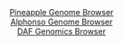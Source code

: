 <div id="Pineapple_Genome_Browser" align="center">
  <a href="https://igv.org/app/?sessionURL=blob:zZJhb6IwHIe_SxOXuwShgIKQLBd1022a3U3HnC4LqVCwWWlZWwE1fvfrLXe5N7tkvrjLJbwo_xT6.z19DqDCQhLOQAgc0.6atg0MIDe8nqOipPgWFViCMENUYgMInGGBWYJBeAAZkgpFs6n.cqNUKUPLIqpsF4jl3JSuiQq05wzV0kx4YQ05pWjNBVJcSGsgUMUtklftGq9RWZr6bNfsWilSyEK03HAmuVVilse1_l_8axTnmPECx8WWKvIWINZ5dMbUzNCX_mLeTxIs5QTvrtPz_uS6_.BeRquxN1xFX68Wkbc4m5OcIbUV.PzbOBJVdltLbwCb6fXjIB9N9y.zKz.ALffi7LIpicDy3PbtXgd2nF5XgyEsxc3_1Fk_5MTevehlWe3nzeay2InxNBg_3EdBQcnkXr7b2wNHA1CebLUHINkIP7Sh4ULP6Dpe.8fS7hkQBpqO4ASET88GUAIlL3r70wGoXaltARK_bt_EMQAXKRYgbAcQ.nYQON2O34FBYB.NA9gK.vfQjqJZ4EOn7zhenBGqtMppLFkpTcSYWSWZme9PZNnMWs7IXUjUW_qLVdlyBvP0bjQdbR6bSbaM_sDTAPr4tyvUZT.S6p.Y95EgplqfqluuZnSZ3gzH7t3FWtPqzy.am5Uio9myzt8F5Ou6p8HJuCiQ0vv1RL_.dK5CgiCm9KAikqwJJWq30Bx5DULbcbW6IOGUaxeByNefoAENuws__1bUPT4fvwM-">Pineapple Genome Browser</a>
</div>
<div id="Alphonso_Genome_Browser" align="center">
  <a href="https://igv.org/app/?sessionURL=blob:zZJda9swFIb_i6BlA8e2_BkbynDTdi39CE3qOm0pRrZlR54tuZLi1A3579PCxm46aC42BrqQDkc67_vq2YAec0EYBSGwdOjqEAINiCVbz1HbNfgGtViAsESNwBrguMQc0xyDcANKJCSKZ1fq5lLKToSGQWQ3ahGtmC5sHbXojVG0FnrOWmPCmgZljCPJuDCOOeqZQap.tMYZ6jpdzbZ11yiQRAZquiWjghkdplW6Vu.lv0pphSlrcdquGkl2AlKlR2ks9BJ9iZJ5lOdYiEs8XBRH0eVFdG.fxo9fvcljPD1PYi85nJOKIrni.GgshmHg19OHauqd._WVu3Jrcruopov4wD45PH3tCMfiCPpw7JiO7TkqGEIL_Po_eVaL7Om7u_SLjAboHHFyBh_vTg6ss_pmKds7Ck_fde6CrQYalq8UCSBfcj.EpmabnuZa3ujHFo410wxUPpwRED49a0BylH9T7U8bIIdO8QIEflnt0NEA4wXmIBwFpunDILBcx3fMIIBbbQNWvPl74Z7Fs8A3rciyvLQkjVQwF6mgndARpXqfl3r1tmeagxvZbX0dLDleTP3.wDqu3MyZNvZD9bL.Q5oaUMN3X6isfkTTPyHvI0J0me2Lm4jv5_Wk9N2A3iQJvJ3VrXVSOpNaiHfj8ZTZ_aIpGW.RVP2qoo4_eesV3ohKVeiJIBlpiBwSlSJbgxBatsIW5KxhikPAq.yTqZkadM3Pv_G0t8_b7w--">Alphonso Genome Browser</a>
</div>


<div id="DAF_Genomics_Browser" align="center">
  <a href="https://igv.org/app/?sessionURL=blob:tZFra9swFIb_iyD9ZDuWbMe1IYwsTdOsyQZNnGwtJZzax5fNtlxJbtKE_PcJr2OwUcagA0lInMv76jxH8oRCFrwmIWEW9SxKiUFkzndLqJoSP0KFkoQplBINIjBFgXWMJDySFKSC6GauK3OlGhn2.wmkZoY1r4pYWtKxoDElb1WOOtVkFlRw4DXspBXzSicr6EPZ5LyWvA9xjFKadr_BOtvuQB8_Y9uuJW6rtlRFp7rVJrSxxEpBuy3qBPd_MfIflPUq3o02y1FXf43Ps2Q4up6N1s4kup0OxrfRp6tNNNicLYusBtUKHF4dHuhqlkMy3X9JJ9GHMXuk3mdcTdOs51ycTfZNIVAOqU_PXdt1fIecDFLyuNUISJwLGlLX8Nm5wVzXfLk63kDPQPCChHf3BlEC4m86_e5I1HOjQRGJj23HzCBcJChIaAa27dMgYJ7ru3YQ0JNxJK0o35jkZXQT.DYbMTawHqDS.mlRduPTQn8G3wrjb531_ldMavFVzDN.sWjm87U79jZxj10eVj32fj1YeItXUBnk1a.lXFSgdOjH8wUMlFqxwlr9IuOc7k_fAQ--">DAF Genomics Browser</a>
</div>
